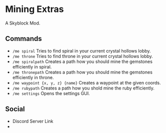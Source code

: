 # Mining Extras

A Skyblock Mod.
## Commands
  - `/me spiral` Tries to find spiral in your current crystal hollows lobby. 
  - `/me throne` Tries to find throne in your current crystal hollows lobby. 
  - `/me spiralpath` Creates a path how you should mine the gemstones efficiently in spiral.
  - `/me thronepath` Creates a path how you should mine the gemstones efficiently in throne.
  - `/me waypoint {x, y, z} {name}` Creates a waypoint at the given coords.
  - `/me rubypath` Creates a path how you shold mine the ruby efficiently.
  - `/me settings` Opens the settings GUI.

## Social
- Discord Server Link
- 
